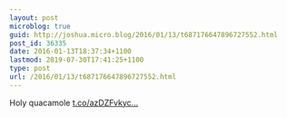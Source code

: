 ```yaml
---
layout: post
microblog: true
guid: http://joshua.micro.blog/2016/01/13/t687176647896727552.html
post_id: 36335
date: 2016-01-13T18:37:34+1100
lastmod: 2019-07-30T17:41:25+1100
type: post
url: /2016/01/13/t687176647896727552.html
---
```

Holy quacamole  [t.co/azDZFvkyc...](https://t.co/azDZFvkyca)
